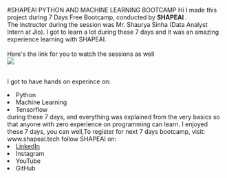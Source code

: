 #SHAPEAI PYTHON AND MACHINE LEARNING BOOTCAMP
Hi I made this project during 7 Days Free Bootcamp, conducted by <b> SHAPEAI
</b>.  
The instructor during the session was Mr. Shaurya Sinha (Data Analyst Intern at Jio). I got to
learn a lot during these 7 days and it was an amazing experience learning with SHAPEAI.
<br><br>Here's the link for you to watch the sessions as well<br>
<a herf="https://www.youtube.com/playlist?list=PL7zl8TDRnbulNEA-59W7wWgCWE8LEOD6h"> <img src="https://github.com/ShapeAI/PYTHON-AND-DATA-ANALYTICS/blob/main/YOUTUBE%20THUMBNAIL-5.png"></a>
  
<br>I got to have hands on experince on:
<li>Python
<li>Machine Learning
<li>Tensorflow
<br>during these 7 days, and everything was explained from the very basics so that
anyone with zero experience on programming can learn.
I enjoyed these 7 days, you can well,To register for next 7 days bootcamp, visit:
<a herf="https://www.shapeai.tech">www.shapeai.tech</a>
follow SHAPEAI on:
<li><a href=
"https://in.linkedin.com/company/shapeai">LinkedIn</a>
<li><a herf=
"https://www.instagram.com/shape.ai/?hl=en">Instagram</a>
<li><a 
herf=
"https://www.youtube.com/channel/UCTUvDLTW9meuDXWcbmISPdA">YouTube</a>
<li><a herf=
"https://github.com/shapeai">GitHub</a>    
